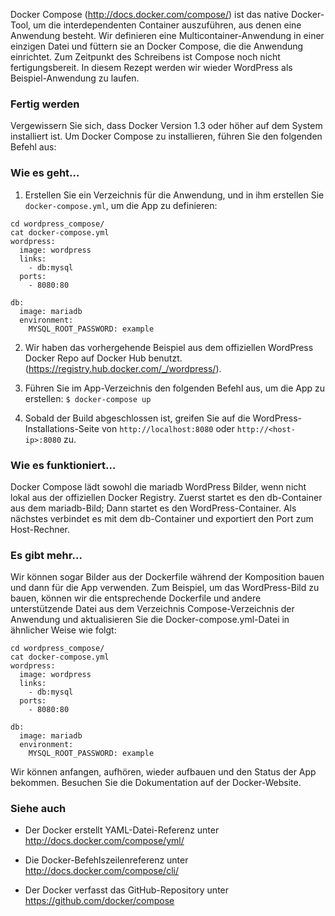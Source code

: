 Docker Compose (http://docs.docker.com/compose/) ist das native Docker-Tool, um die interdependenten Container auszuführen, aus denen eine Anwendung besteht. Wir definieren eine Multicontainer-Anwendung in einer einzigen Datei und füttern sie an Docker Compose, die die Anwendung einrichtet. Zum Zeitpunkt des Schreibens ist Compose noch nicht fertigungsbereit. In diesem Rezept werden wir wieder WordPress als Beispiel-Anwendung zu laufen.

### Fertig werden

Vergewissern Sie sich, dass Docker Version 1.3 oder höher auf dem System installiert ist. Um Docker Compose zu installieren, führen Sie den folgenden Befehl aus:

### Wie es geht…

1. Erstellen Sie ein Verzeichnis für die Anwendung, und in ihm erstellen Sie `docker-compose.yml`, um die App zu definieren:
```
cd wordpress_compose/
cat docker-compose.yml
wordpress:
  image: wordpress
  links:
    - db:mysql
  ports:
    - 8080:80

db:
  image: mariadb
  environment:
    MYSQL_ROOT_PASSWORD: example
```

2. Wir haben das vorhergehende Beispiel aus dem offiziellen WordPress Docker Repo auf Docker Hub benutzt.
(https://registry.hub.docker.com/_/wordpress/).

3. Führen Sie im App-Verzeichnis den folgenden Befehl aus, um die App zu erstellen:
`$ docker-compose up`

4. Sobald der Build abgeschlossen ist, greifen Sie auf die WordPress-Installations-Seite von `http://localhost:8080` oder `http://<host-ip>:8080` zu.

### Wie es funktioniert…

Docker Compose lädt sowohl die mariadb WordPress Bilder, wenn nicht lokal aus der offiziellen Docker Registry. Zuerst startet es den db-Container aus dem mariadb-Bild; Dann startet es den WordPress-Container. Als nächstes verbindet es mit dem db-Container und exportiert den Port zum Host-Rechner.

### Es gibt mehr…

Wir können sogar Bilder aus der Dockerfile während der Komposition bauen und dann für die App verwenden. Zum Beispiel, um das WordPress-Bild zu bauen, können wir die entsprechende Dockerfile und andere unterstützende Datei aus dem Verzeichnis Compose-Verzeichnis der Anwendung und aktualisieren Sie die Docker-compose.yml-Datei in ähnlicher Weise wie folgt:
```
cd wordpress_compose/
cat docker-compose.yml
wordpress:
  image: wordpress
  links:
    - db:mysql
  ports:
    - 8080:80

db:
  image: mariadb
  environment:
    MYSQL_ROOT_PASSWORD: example
```

Wir können anfangen, aufhören, wieder aufbauen und den Status der App bekommen. Besuchen Sie die Dokumentation auf der Docker-Website.

### Siehe auch

* Der Docker erstellt YAML-Datei-Referenz unter http://docs.docker.com/compose/yml/

* Die Docker-Befehlszeilenreferenz unter http://docs.docker.com/compose/cli/

* Der Docker verfasst das GitHub-Repository unter https://github.com/docker/compose